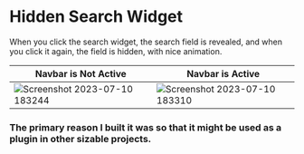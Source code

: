 # Hidden Search Widget
When you click the search widget, the search field is revealed, and when you click it again, the field is hidden, with nice animation.


| Navbar is Not Active                | Navbar is Active                    |
| ----------------------------------- | ----------------------------------- |
|![Screenshot 2023-07-10 183244](https://github.com/khaledelhannat/hiddenSearchWidget/assets/76536316/c86619e8-aff3-4548-a84f-4a9de8ed253d) |![Screenshot 2023-07-10 183310](https://github.com/khaledelhannat/hiddenSearchWidget/assets/76536316/381baf0a-ba6f-4faa-899c-b189a16b78a0)|



### The primary reason I built it was so that it might be used as a plugin in other sizable projects.

